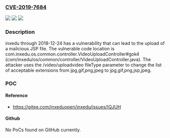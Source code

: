 ### [CVE-2019-7684](https://cve.mitre.org/cgi-bin/cvename.cgi?name=CVE-2019-7684)
![](https://img.shields.io/static/v1?label=Product&message=n%2Fa&color=blue)
![](https://img.shields.io/static/v1?label=Version&message=n%2Fa&color=blue)
![](https://img.shields.io/static/v1?label=Vulnerability&message=n%2Fa&color=brighgreen)

### Description

inxedu through 2018-12-24 has a vulnerability that can lead to the upload of a malicious JSP file. The vulnerable code location is com.inxedu.os.common.controller.VideoUploadController#gok4 (com/inxedu/os/common/controller/VideoUploadController.java). The attacker uses the /video/uploadvideo fileType parameter to change the list of acceptable extensions from jpg,gif,png,jpeg to jpg,gif,png,jsp,jpeg.

### POC

#### Reference
- https://gitee.com/inxeduopen/inxedu/issues/IQJUH

#### Github
No PoCs found on GitHub currently.

